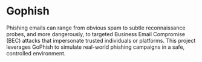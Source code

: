 # Gophish
Phishing emails can range from obvious spam to subtle reconnaissance probes, and more dangerously, to targeted Business Email Compromise (BEC) attacks that impersonate trusted individuals or platforms.  This project leverages GoPhish to simulate real-world phishing campaigns in a safe, controlled environment.
